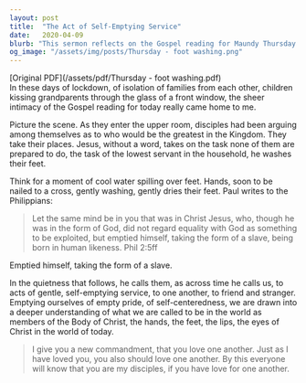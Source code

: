 ```yaml
---
layout: post
title:  "The Act of Self-Emptying Service"
date:   2020-04-09
blurb: "This sermon reflects on the Gospel reading for Maundy Thursday 2020, which emphasizes Jesus' act of washing his disciples' feet. It discusses the significance of this act as a symbol of self-emptying service and humility. The sermon encourages us to emulate this act in our lives, to empty ourselves of pride and self-centeredness, and to love one another as Jesus loved us."
og_image: "/assets/img/posts/Thursday - foot washing.png"
---
```

[Original PDF](/assets/pdf/Thursday - foot washing.pdf)    
In these days of lockdown, of isolation of families from each other, children kissing grandparents through the glass of a front window, the sheer intimacy of the Gospel reading for today really came home to me.

Picture the scene. As they enter the upper room, disciples had been arguing among themselves as to who would be the greatest in the Kingdom. They take their places. Jesus, without a word, takes on the task none of them are prepared to do, the task of the lowest servant in the household, he washes their feet.

Think for a moment of cool water spilling over feet. Hands, soon to be nailed to a cross, gently washing, gently dries their feet. Paul writes to the Philippians:

> Let the same mind be in you that was in Christ Jesus,
> who, though he was in the form of God,
> did not regard equality with God
> as something to be exploited,
> but emptied himself,
> taking the form of a slave,
> being born in human likeness. Phil 2:5ff

Emptied himself, taking the form of a slave.

In the quietness that follows, he calls them, as across time he calls us, to acts of gentle, self-emptying service, to one another, to friend and stranger. Emptying ourselves of empty pride, of self-centeredness, we are drawn into a deeper understanding of what we are called to be in the world as members of the Body of Christ, the hands, the feet, the lips, the eyes of Christ in the world of today.

> I give you a new commandment, that you love one another. Just as I have loved you, you also should love one another. By this everyone will know that you are my disciples, if you have love for one another.
